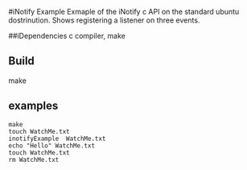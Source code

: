 #iNotify Example
Exmaple of the iNotify c API on the standard ubuntu dostrinution.  Shows registering a listener on three events.  

##iDependencies
c compiler, make 

## Build
make

## examples
```
make
touch WatchMe.txt
inotifyExample  WatchMe.txt
echo "Hello" WatchMe.txt
touch WatchMe.txt
rm WatchMe.txt
```
